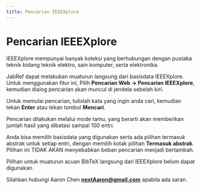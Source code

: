 ```yaml
---
title: Pencarian IEEEXplore
---
```


# Pencarian IEEEXplore

IEEEXplore mempunyai banyak koleksi yang berhubungan dengan pustaka teknik bidang teknik elektro, sain komputer, serta elektronika.

JabRef dapat melakukan muaturun langsung dari basisdata IEEEXplore. Untuk menggunakan fitur ini, Pilih **Pencarian Web -&gt; Pencarian IEEEXplore**, kemudian dialog pencarian akan muncul di jendela sebelah kiri.

Untuk memulai pencarian, tulislah kata yang ingin anda cari, kemudian tekan **Enter** atau tekan tombol **Mencari**.

Pencarian dilakukan melalui mode tamu, yang berarti akan memberikan jumlah hasil yang dibatasi sampai 100 entri.

Anda bisa memilih basisdata yang digunakan serta ada pilihan termasuk abstrak untuk setiap entri, dengan memilih kotak pilihan **Termasuk abstrak**. Pilihan ini TIDAK AKAN menyebabkan beban pencarian menjadi bertambah.

Pilihan untuk muaturun acuan BibTeX langsung dari IEEEXplore belum dapat digunakan.

Silahkan hubungi Aaron Chen **nextAaron@gmail.com** apabila ada saran.
